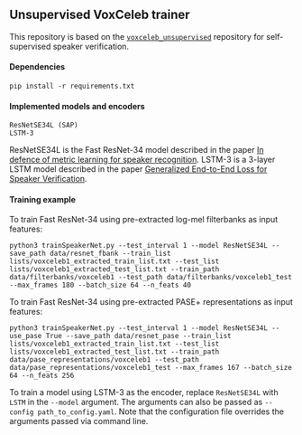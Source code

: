 ## Unsupervised VoxCeleb trainer

This repository is based on the [`voxceleb_unsupervised`](https://github.com/joonson/voxceleb_unsupervised)
repository for self-supervised speaker verification.


#### Dependencies
```
pip install -r requirements.txt
```


#### Implemented models and encoders

```
ResNetSE34L (SAP)
LSTM-3
```

ResNetSE34L is the Fast ResNet-34 model described in the paper
[In defence of metric learning for speaker recognition](https://arxiv.org/abs/2003.11982).
LSTM-3 is a 3-layer LSTM model described in the paper
[Generalized End-to-End Loss for Speaker Verification](https://arxiv.org/abs/1710.10467).


#### Training example

To train Fast ResNet-34 using pre-extracted log-mel filterbanks as
input features:

```
python3 trainSpeakerNet.py --test_interval 1 --model ResNetSE34L --save_path data/resnet_fbank --train_list lists/voxceleb1_extracted_train_list.txt --test_list lists/voxceleb1_extracted_test_list.txt --train_path data/filterbanks/voxceleb1 --test_path data/filterbanks/voxceleb1_test --max_frames 180 --batch_size 64 --n_feats 40
```

To train Fast ResNet-34 using pre-extracted PASE+ representations as
input features:

```
python3 trainSpeakerNet.py --test_interval 1 --model ResNetSE34L --use_pase True --save_path data/resnet_pase --train_list lists/voxceleb1_extracted_train_list.txt --test_list lists/voxceleb1_extracted_test_list.txt --train_path data/pase_representations/voxceleb1 --test_path data/pase_representations/voxceleb1_test --max_frames 167 --batch_size 64 --n_feats 256
```

To train a model using LSTM-3 as the encoder, replace `ResNetSE34L` with `LSTM`
in the `--model` argument. The arguments can also be passed as
`--config path_to_config.yaml`. Note that the configuration file overrides
the arguments passed via command line.



